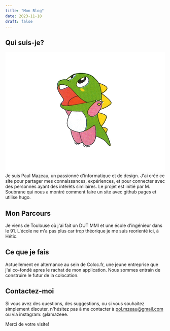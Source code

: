 ```yaml
---
title: "Mon Blog"
date: 2023-11-18
draft: false
---
```


## Qui suis-je?
![](image.png)
Je suis Paul Mazeau, un passionné d'informatique et de design. J'ai créé ce site pour partager mes connaissances, expériences, et pour connecter avec des personnes ayant des intérêts similaires. Le projet est initié par M. Soubrane qui nous a montré comment faire un site avec github pages et utilise hugo.

## Mon Parcours

Je viens de Toulouse où j'ai fait un DUT MMI et une école d'ingénieur dans le 91. L'école ne m'a pas plus car trop théorique je me suis reorienté ici, à Hétic.

## Ce que je fais

Actuellement en alternance au sein de Coloc.fr, une jeune entreprise que j'ai co-fondé apres le rachat de mon application. Nous sommes entrain de construire le futur de la colocation.

## Contactez-moi

Si vous avez des questions, des suggestions, ou si vous souhaitez simplement discuter, n'hésitez pas à me contacter à pol.mzeau@gmail.com ou via instagram: @lamazeee.

Merci de votre visite!